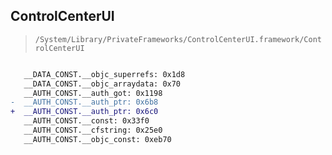 ## ControlCenterUI

> `/System/Library/PrivateFrameworks/ControlCenterUI.framework/ControlCenterUI`

```diff

   __DATA_CONST.__objc_superrefs: 0x1d8
   __DATA_CONST.__objc_arraydata: 0x70
   __AUTH_CONST.__auth_got: 0x1198
-  __AUTH_CONST.__auth_ptr: 0x6b8
+  __AUTH_CONST.__auth_ptr: 0x6c0
   __AUTH_CONST.__const: 0x33f0
   __AUTH_CONST.__cfstring: 0x25e0
   __AUTH_CONST.__objc_const: 0xeb70

```

